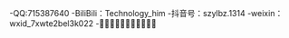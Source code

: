-QQ:715387640
-BiliBili：Technology_him
-抖音号：szylbz.1314
-weixin：wxid_7xwte2bel3k022
-🤞🤞🤞🤞🤞🤞🤞🤞🤞🤞🤞

<!---
我技术不是很好，一堆屎山代码，会python；Java也会点但不多
--->
